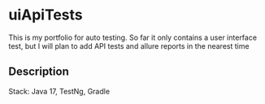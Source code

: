 # uiApiTests
This is my portfolio for auto testing.
So far it only contains a user interface test, but I will plan to add API tests and allure reports in the nearest time

## Description
Stack:
Java 17,
TestNg,
Gradle
